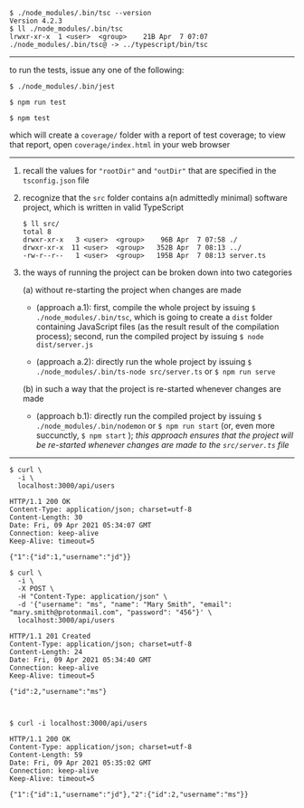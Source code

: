 ```
$ ./node_modules/.bin/tsc --version
Version 4.2.3
$ ll ./node_modules/.bin/tsc 
lrwxr-xr-x  1 <user>  <group>    21B Apr  7 07:07 ./node_modules/.bin/tsc@ -> ../typescript/bin/tsc
```

---

to run the tests, issue any one of the following:

```
$ ./node_modules/.bin/jest
```

```
$ npm run test
```

```
$ npm test
```

which will create a `coverage/` folder with a report of test coverage; to view that report, open `coverage/index.html` in your web browser

---

1. recall the values for `"rootDir"` and `"outDir"` that are specified in the `tsconfig.json` file

2. recognize that the `src` folder contains a(n admittedly minimal) software project, which is written in valid TypeScript

    ```
    $ ll src/
    total 8
    drwxr-xr-x   3 <user>  <group>    96B Apr  7 07:58 ./
    drwxr-xr-x  11 <user>  <group>   352B Apr  7 08:13 ../
    -rw-r--r--   1 <user>  <group>   195B Apr  7 08:13 server.ts
    ```

3. the ways of running the project can be broken down into two categories

    (a) without re-starting the project when changes are made
    
      - (approach a.1): first, compile the whole project by issuing `$ ./node_modules/.bin/tsc`, which is going to create a `dist` folder containing JavaScript files (as the result result of the compilation process); second, run the compiled project by issuing `$ node dist/server.js`

      - (approach a.2): directly run the whole project by issuing `$ ./node_modules/.bin/ts-node src/server.ts` or `$ npm run serve`

    (b) in such a way that the project is re-started whenever changes are made

      - (approach b.1): directly run the compiled project by issuing `$ ./node_modules/.bin/nodemon` or `$ npm run start` (or, even more succunctly, `$ npm start` ); _this approach ensures that the project will be re-started whenever changes are made to the `src/server.ts` file_

---

```
$ curl \
  -i \
  localhost:3000/api/users

HTTP/1.1 200 OK
Content-Type: application/json; charset=utf-8
Content-Length: 30
Date: Fri, 09 Apr 2021 05:34:07 GMT
Connection: keep-alive
Keep-Alive: timeout=5

{"1":{"id":1,"username":"jd"}}
```

```
$ curl \
  -i \
  -X POST \
  -H "Content-Type: application/json" \
  -d '{"username": "ms", "name": "Mary Smith", "email": "mary.smith@protonmail.com", "password": "456"}' \
  localhost:3000/api/users

HTTP/1.1 201 Created
Content-Type: application/json; charset=utf-8
Content-Length: 24
Date: Fri, 09 Apr 2021 05:34:40 GMT
Connection: keep-alive
Keep-Alive: timeout=5

{"id":2,"username":"ms"}



$ curl -i localhost:3000/api/users

HTTP/1.1 200 OK
Content-Type: application/json; charset=utf-8
Content-Length: 59
Date: Fri, 09 Apr 2021 05:35:02 GMT
Connection: keep-alive
Keep-Alive: timeout=5

{"1":{"id":1,"username":"jd"},"2":{"id":2,"username":"ms"}}
```